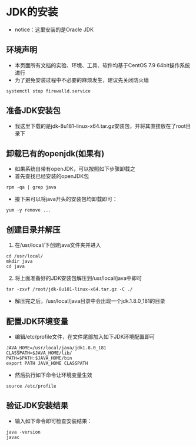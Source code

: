 # JDK的安装

- notice：这里安装的是Oracle JDK

## 环境声明

- 本页面所有文档的实验、环境、工具、软件均基于CentOS 7.9 64bit操作系统进行
- 为了避免安装过程中不必要的麻烦发生，建议先关闭防火墙

```
systemctl stop firewalld.service
```

## 准备JDK安装包

- 我这里下载的是jdk-8u181-linux-x64.tar.gz安装包，并将其直接放在了root目录下

## 卸载已有的openjdk(如果有)

- 如果系统自带有openJDK，可以按照如下步骤卸载之
- 首先查找已经安装的openJDK包

```
rpm -qa | grep java
```

- 接下来可以将java开头的安装包均卸载即可：

```
yum -y remove ...
```

## 创建目录并解压

1. 在/usr/local/下创建java文件夹并进入

```
cd /usr/local/
mkdir java
cd java
```

2. 将上面准备好的JDK安装包解压到/usr/local/java中即可

```
tar -zxvf /root/jdk-8u181-linux-x64.tar.gz -C ./
```

- 解压完之后，/usr/local/java目录中会出现一个jdk.1.8.0_181的目录

## 配置JDK环境变量

- 编辑/etc/profile文件，在文件尾部加入如下JDK环境配置即可

```
JAVA_HOME=/usr/local/java/jdk1.8.0_181
CLASSPATH=$JAVA_HOME/lib/
PATH=$PATH:$JAVA_HOME/bin
export PATH JAVA_HOME CLASSPATH
```

- 然后执行如下命令让环境变量生效

```
source /etc/profile
```

## 验证JDK安装结果

- 输入如下命令即可检查安装结果：

```
java -version
javac
```
